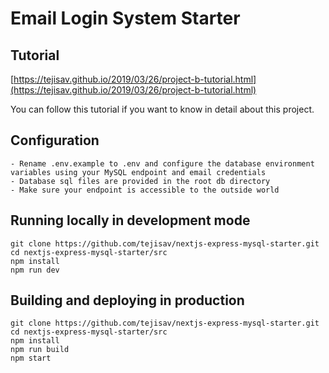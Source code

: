 # Email Login System Starter

## Tutorial
[https://tejisav.github.io/2019/03/26/project-b-tutorial.html](https://tejisav.github.io/2019/03/26/project-b-tutorial.html)

You can follow this tutorial if you want to know in detail about this project.

## Configuration

```
- Rename .env.example to .env and configure the database environment variables using your MySQL endpoint and email credentials
- Database sql files are provided in the root db directory
- Make sure your endpoint is accessible to the outside world
```

## Running locally in development mode

```
git clone https://github.com/tejisav/nextjs-express-mysql-starter.git
cd nextjs-express-mysql-starter/src
npm install
npm run dev
```

## Building and deploying in production

```
git clone https://github.com/tejisav/nextjs-express-mysql-starter.git
cd nextjs-express-mysql-starter/src
npm install
npm run build
npm start
```